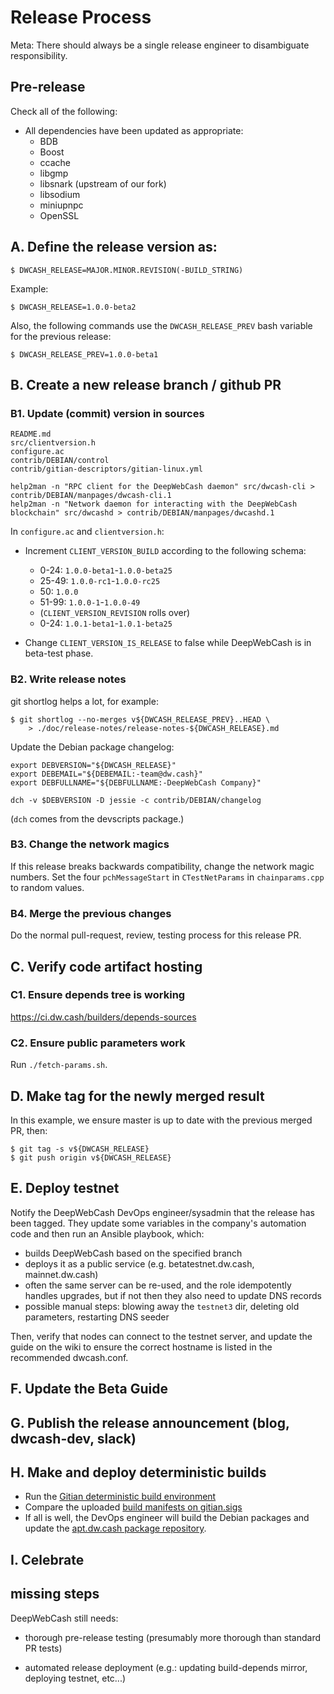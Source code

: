 Release Process
====================
Meta: There should always be a single release engineer to disambiguate responsibility.

## Pre-release

Check all of the following:

- All dependencies have been updated as appropriate:
  - BDB
  - Boost
  - ccache
  - libgmp
  - libsnark (upstream of our fork)
  - libsodium
  - miniupnpc
  - OpenSSL

## A. Define the release version as:

    $ DWCASH_RELEASE=MAJOR.MINOR.REVISION(-BUILD_STRING)

Example:

    $ DWCASH_RELEASE=1.0.0-beta2

Also, the following commands use the `DWCASH_RELEASE_PREV` bash variable for the
previous release:

    $ DWCASH_RELEASE_PREV=1.0.0-beta1

## B. Create a new release branch / github PR
### B1. Update (commit) version in sources

    README.md
    src/clientversion.h
    configure.ac
    contrib/DEBIAN/control
    contrib/gitian-descriptors/gitian-linux.yml

    help2man -n "RPC client for the DeepWebCash daemon" src/dwcash-cli > contrib/DEBIAN/manpages/dwcash-cli.1
    help2man -n "Network daemon for interacting with the DeepWebCash blockchain" src/dwcashd > contrib/DEBIAN/manpages/dwcashd.1


In `configure.ac` and `clientversion.h`:

- Increment `CLIENT_VERSION_BUILD` according to the following schema:

  - 0-24: `1.0.0-beta1`-`1.0.0-beta25`
  - 25-49: `1.0.0-rc1`-`1.0.0-rc25`
  - 50: `1.0.0`
  - 51-99: `1.0.0-1`-`1.0.0-49`
  - (`CLIENT_VERSION_REVISION` rolls over)
  - 0-24: `1.0.1-beta1`-`1.0.1-beta25`

- Change `CLIENT_VERSION_IS_RELEASE` to false while DeepWebCash is in beta-test phase.

### B2. Write release notes

git shortlog helps a lot, for example:

    $ git shortlog --no-merges v${DWCASH_RELEASE_PREV}..HEAD \
        > ./doc/release-notes/release-notes-${DWCASH_RELEASE}.md

Update the Debian package changelog:

    export DEBVERSION="${DWCASH_RELEASE}"
    export DEBEMAIL="${DEBEMAIL:-team@dw.cash}"
    export DEBFULLNAME="${DEBFULLNAME:-DeepWebCash Company}"

    dch -v $DEBVERSION -D jessie -c contrib/DEBIAN/changelog

(`dch` comes from the devscripts package.)

### B3. Change the network magics

If this release breaks backwards compatibility, change the network magic
numbers. Set the four `pchMessageStart` in `CTestNetParams` in `chainparams.cpp`
to random values.

### B4. Merge the previous changes

Do the normal pull-request, review, testing process for this release PR.

## C. Verify code artifact hosting

### C1. Ensure depends tree is working

https://ci.dw.cash/builders/depends-sources

### C2. Ensure public parameters work

Run `./fetch-params.sh`.

## D. Make tag for the newly merged result

In this example, we ensure master is up to date with the
previous merged PR, then:

    $ git tag -s v${DWCASH_RELEASE}
    $ git push origin v${DWCASH_RELEASE}

## E. Deploy testnet

Notify the DeepWebCash DevOps engineer/sysadmin that the release has been tagged. They update some variables in the company's automation code and then run an Ansible playbook, which:

* builds DeepWebCash based on the specified branch
* deploys it as a public service (e.g. betatestnet.dw.cash, mainnet.dw.cash)
* often the same server can be re-used, and the role idempotently handles upgrades, but if not then they also need to update DNS records
* possible manual steps: blowing away the `testnet3` dir, deleting old parameters, restarting DNS seeder

Then, verify that nodes can connect to the testnet server, and update the guide on the wiki to ensure the correct hostname is listed in the recommended dwcash.conf.

## F. Update the Beta Guide
## G. Publish the release announcement (blog, dwcash-dev, slack)
## H. Make and deploy deterministic builds

- Run the [Gitian deterministic build environment](https://github.com/dwcash/dwcash-gitian)
- Compare the uploaded [build manifests on gitian.sigs](https://github.com/dwcash/gitian.sigs)
- If all is well, the DevOps engineer will build the Debian packages and update the
  [apt.dw.cash package repository](https://apt.dw.cash).

## I. Celebrate

## missing steps
DeepWebCash still needs:

* thorough pre-release testing (presumably more thorough than standard PR tests)

* automated release deployment (e.g.: updating build-depends mirror, deploying testnet, etc...)
